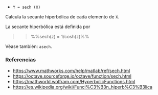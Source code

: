 * `Y = sech (X)`

Calcula la secante hiperbólica de cada elemento de `X`.

La secante hiperbólica está definida por

>> %%sech(z) = 1/cosh(z)%%

Véase también: `asech`.

### Referencias

* https://www.mathworks.com/help/matlab/ref/sech.html
* https://octave.sourceforge.io/octave/function/sech.html
* https://mathworld.wolfram.com/HyperbolicFunctions.html
* https://es.wikipedia.org/wiki/Funci%C3%B3n_hiperb%C3%B3lica
